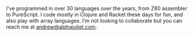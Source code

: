 I've programmed in over 30 languages over the years, from Z80 assembler to PureScript.
I code mostly in Clojure and Racket these days for fun, and also play with array languages.
I’m not looking to collaborate but you can reach me at andrew@alphajuliet.com.

<!---
alphajuliet/alphajuliet is a ✨ special ✨ repository because its `README.md` (this file) appears on your GitHub profile.
You can click the Preview link to take a look at your changes.
--->
